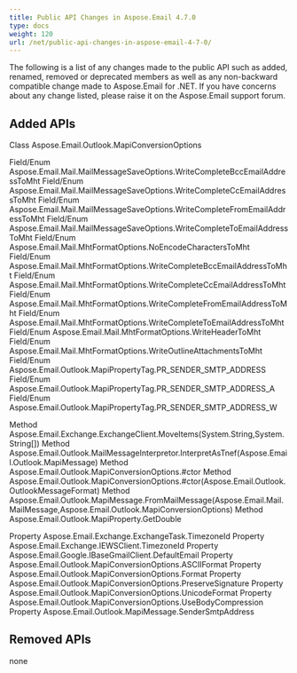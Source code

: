 ```yaml
---
title: Public API Changes in Aspose.Email 4.7.0
type: docs
weight: 120
url: /net/public-api-changes-in-aspose-email-4-7-0/
---
```



The following is a list of any changes made to the public API such as added, renamed, removed or deprecated members as well as any non-backward compatible change made to Aspose.Email for .NET. If you have concerns about any change listed, please raise it on the Aspose.Email support forum.
## **Added APIs**
Class Aspose.Email.Outlook.MapiConversionOptions

Field/Enum Aspose.Email.Mail.MailMessageSaveOptions.WriteCompleteBccEmailAddressToMht
Field/Enum Aspose.Email.Mail.MailMessageSaveOptions.WriteCompleteCcEmailAddressToMht
Field/Enum Aspose.Email.Mail.MailMessageSaveOptions.WriteCompleteFromEmailAddressToMht
Field/Enum Aspose.Email.Mail.MailMessageSaveOptions.WriteCompleteToEmailAddressToMht
Field/Enum Aspose.Email.Mail.MhtFormatOptions.NoEncodeCharactersToMht
Field/Enum Aspose.Email.Mail.MhtFormatOptions.WriteCompleteBccEmailAddressToMht
Field/Enum Aspose.Email.Mail.MhtFormatOptions.WriteCompleteCcEmailAddressToMht
Field/Enum Aspose.Email.Mail.MhtFormatOptions.WriteCompleteFromEmailAddressToMht
Field/Enum Aspose.Email.Mail.MhtFormatOptions.WriteCompleteToEmailAddressToMht
Field/Enum Aspose.Email.Mail.MhtFormatOptions.WriteHeaderToMht
Field/Enum Aspose.Email.Mail.MhtFormatOptions.WriteOutlineAttachmentsToMht
Field/Enum Aspose.Email.Outlook.MapiPropertyTag.PR_SENDER_SMTP_ADDRESS
Field/Enum Aspose.Email.Outlook.MapiPropertyTag.PR_SENDER_SMTP_ADDRESS_A
Field/Enum Aspose.Email.Outlook.MapiPropertyTag.PR_SENDER_SMTP_ADDRESS_W

Method Aspose.Email.Exchange.ExchangeClient.MoveItems(System.String,System.String[])
Method Aspose.Email.Outlook.MailMessageInterpretor.InterpretAsTnef(Aspose.Email.Outlook.MapiMessage)
Method Aspose.Email.Outlook.MapiConversionOptions.#ctor
Method Aspose.Email.Outlook.MapiConversionOptions.#ctor(Aspose.Email.Outlook.OutlookMessageFormat)
Method Aspose.Email.Outlook.MapiMessage.FromMailMessage(Aspose.Email.Mail.MailMessage,Aspose.Email.Outlook.MapiConversionOptions)
Method Aspose.Email.Outlook.MapiProperty.GetDouble

Property Aspose.Email.Exchange.ExchangeTask.TimezoneId
Property Aspose.Email.Exchange.IEWSClient.TimezoneId
Property Aspose.Email.Google.IBaseGmailClient.DefaultEmail
Property Aspose.Email.Outlook.MapiConversionOptions.ASCIIFormat
Property Aspose.Email.Outlook.MapiConversionOptions.Format
Property Aspose.Email.Outlook.MapiConversionOptions.PreserveSignature
Property Aspose.Email.Outlook.MapiConversionOptions.UnicodeFormat
Property Aspose.Email.Outlook.MapiConversionOptions.UseBodyCompression
Property Aspose.Email.Outlook.MapiMessage.SenderSmtpAddress
## **Removed APIs**
none
